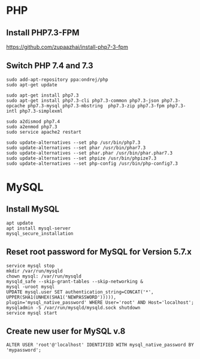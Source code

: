 # PHP
## Install PHP7.3-FPM
https://github.com/zupaazhai/install-php7-3-fpm
## Switch PHP 7.4 and 7.3
```
sudo add-apt-repository ppa:ondrej/php
sudo apt-get update

sudo apt-get install php7.3
sudo apt-get install php7.3-cli php7.3-common php7.3-json php7.3-opcache php7.3-mysql php7.3-mbstring  php7.3-zip php7.3-fpm php7.3-intl php7.3-simplexml

sudo a2dismod php7.4
sudo a2enmod php7.3
sudo service apache2 restart

sudo update-alternatives --set php /usr/bin/php7.3
sudo update-alternatives --set phar /usr/bin/phar7.3
sudo update-alternatives --set phar.phar /usr/bin/phar.phar7.3
sudo update-alternatives --set phpize /usr/bin/phpize7.3
sudo update-alternatives --set php-config /usr/bin/php-config7.3
```

# MySQL
## Install MySQL
```
apt update
apt install mysql-server
mysql_secure_installation
```
## Reset root password for MySQL for Version 5.7.x
```
service mysql stop
mkdir /var/run/mysqld
chown mysql: /var/run/mysqld
mysqld_safe --skip-grant-tables --skip-networking &
mysql -uroot mysql
UPDATE mysql.user SET authentication_string=CONCAT('*', UPPER(SHA1(UNHEX(SHA1('NEWPASSWORD'))))), plugin='mysql_native_password' WHERE User='root' AND Host='localhost';
mysqladmin -S /var/run/mysqld/mysqld.sock shutdown
service mysql start
```
## Create new user for MySQL v.8
```
ALTER USER 'root'@'localhost' IDENTIFIED WITH mysql_native_password BY 'mypassword';
```
